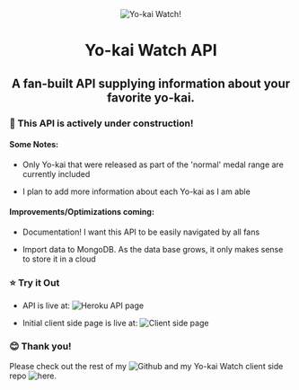 <div align="center"><img src="https://images-na.ssl-images-amazon.com/images/I/61l4HqLFdLL._AC_.jpg" alt="Yo-kai Watch!" align="center"></div>

<h1 align="center">Yo-kai Watch API</h1>
<h2 align="center">A fan-built API supplying information about your favorite yo-kai.</h3>



### :construction: This API is actively under construction! ###

#### Some Notes:

- Only Yo-kai that were released as part of the 'normal' medal range are currently included

- I plan to add more information about each Yo-kai as I am able

#### Improvements/Optimizations coming:

- Documentation! I want this API to be easily navigated by all fans

- Import data to MongoDB. As the data base grows, it only makes sense to store it in a cloud


### :star: Try it Out

- API is live at: ![Heroku API page](https://yokai-api.herokuapp.com/)

- Initial client side page is live at: ![Client side page](https://yokaiapi.netlify.app/)

### :blush: Thank you!

Please check out the rest of my ![Github](https://github.com/barbaralaw) and my Yo-kai Watch client side repo ![here](https://github.com/barbaralaw/clientYokai).
